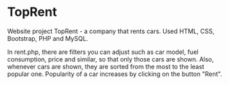 # TopRent
 Website project TopRent - a company that rents cars.
 Used HTML, CSS, Bootstrap, PHP and MySQL.
 
 In rent.php, there are filters you can adjust such as car model, fuel consumption, price and similar, so that only those cars are shown. Also, whenever cars are shown, they are sorted from the most to the least popular one. Popularity of a car increases by clicking on the button "Rent".
